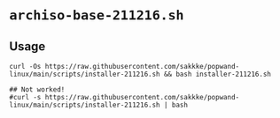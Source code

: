 # `archiso-base-211216.sh`

## Usage

```
curl -Os https://raw.githubusercontent.com/sakkke/popwand-linux/main/scripts/installer-211216.sh && bash installer-211216.sh
```

```
## Not worked!
#curl -s https://raw.githubusercontent.com/sakkke/popwand-linux/main/scripts/installer-211216.sh | bash
```